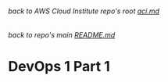 ###### back to AWS Cloud Institute repo's root [aci.md](../aci.md)
###### back to repo's main [README.md](../../../README.md)
# DevOps 1 Part 1
